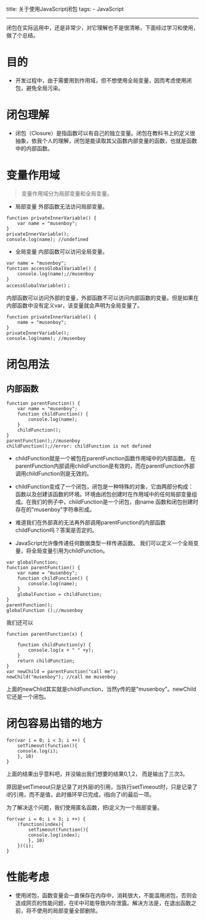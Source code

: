 title: 关于使用JavaScript闭包
tags:
    - JavaScript

---

闭包在实际运用中，还是非常少，对它理解也不是很清晰，下面经过学习和使用，做了个总结。

# 目的
- 开发过程中，由于需要用到作用域，但不想使用全局变量，因而考虑使用闭包，避免全局污染。

# 闭包理解
- 闭包（Closure）是指函数可以有自己的独立变量。闭包在教科书上的定义很抽象，依我个人的理解，闭包是能读取其父函数内部变量的函数，也就是函数中的内部函数。

# 变量作用域
> 变量作用域分为局部变量和全局变量。

- 局部变量
外部函数无法访问局部变量。

```
function privateInnerVariable() {
	var name = "musenboy";
}
privateInnerVariable();
console.log(name); //undefined
```

- 全局变量
内部函数可以访问全局变量。

```
var name = "musenboy";
function accessGlobalVariable() {
	console.log(name);//musenboy
}
accessGlobalVariable()；
```

内部函数可以访问外部的变量，外部函数不可以访问内部函数的变量。但是如果在内部函数中没有定义var，该变量就会声明为全局变量了。

```
function privateInnerVariable() {
    name = "musenboy";
}
privateInnerVariable();
console.log(name); //musenboy
```

# 闭包用法
## 内部函数

```
function parentFunction() {
	var name = "musenboy";
	function childFunction() {
		console.log(name);
	}
	childFunction();
}
parentFunction();//musenboy
childFunction();//error: childFunction is not defined
```
- childFunction就是一个被包在parentFunction函数作用域中的内部函数。
在parentFunction内部调用childFunction是有效的，而在parentFunction外部调用childFunction则是无效的。

- childFunction变成了一个闭包，闭包是一种特殊的对象，它由两部分构成：函数以及创建该函数的环境。环境由闭包创建时在作用域中的任何局部变量组成。在我们的例子中，childFunction是一个闭包，由name 函数和闭包创建时存在的"musenboy"字符串形成。

- 难道我们在外部真的无法再外部调用parentFunction的内部函数childFunction吗？答案是否定的。

- JavaScript允许像传递任何数据类型一样传递函数。
我们可以定义一个全局变量，将全局变量引用为childFunction。

```
var globalFunction;
function parentFunction() {
	var name = "musenboy";
	function childFunction() {
		console.log(name);
	}
	globalFunction = childFunction;
}
parentFunction();
globalFunction ();//musenboy
```
我们还可以

```
function parentFunction(x) {

	function childFunction(y) {
		console.log(x + " " +y);
	}
	return childFunction;
}
var newChild = parentFunction("call me");
newChild("musenboy"); //call me musenboy
```

上面的newChlid其实就是childFunction，当然y传的是"musenboy"。newChild它还是一个闭包。

# 闭包容易出错的地方

```
for(var i = 0; i < 3; i ++) {
	setTimeout(function(){
	console.log(i);
	}, 10)
}
```
上面的结果出乎意料吧，并没输出我们想要的结果0,1,2， 而是输出了三次3。

原因是setTimeout只是记录了对外层i的引用，当执行setTimeout时，只是记录了i的引用，而不是值，此时循环早已完成，i指向了i的最后一项。

为了解决这个问题，我们使用匿名函数，把i定义为一个局部变量。

```
for(var i = 0; i < 3; i ++) {
	(function(index){
		setTimeout(function(){
		console.log(index);
		}, 10)
	})(i);
}
```

# 性能考虑

- 使用闭包，函数变量会一直保存在内存中，消耗很大，不能滥用闭包，否则会造成网页的性能问题，在IE中可能导致内存泄露。解决方法是，在退出函数之前，将不使用的局部变量全部删除。




